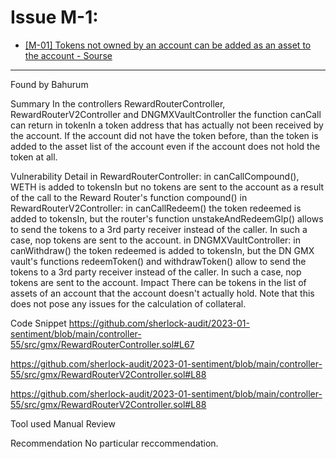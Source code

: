# Issue M-1:
* [[M-01] Tokens not owned by an account can be added as an asset to the account - Sourse](https://github.com/sherlock-audit/2023-01-sentiment-judging/issues/26)
---
Found by
Bahurum

Summary
In the controllers RewardRouterController, RewardRouterV2Controller and DNGMXVaultController the function canCall can return in tokenIn a token address that has actually not been received by the account. If the account did not have the token before, than the token is added to the asset list of the account even if the account does not hold the token at all.

Vulnerability Detail
in RewardRouterController: in canCallCompound(), WETH is added to tokensIn but no tokens are sent to the account as a result of the call to the Reward Router's function compound()
in RewardRouterV2Controller: in canCallRedeem() the token redeemed is added to tokensIn, but the router's function unstakeAndRedeemGlp() allows to send the tokens to a 3rd party receiver instead of the caller. In such a case, nop tokens are sent to the account.
in DNGMXVaultController: in canWithdraw() the token redeemed is added to tokensIn, but the DN GMX vault's functions redeemToken() and withdrawToken() allow to send the tokens to a 3rd party receiver instead of the caller. In such a case, nop tokens are sent to the account.
Impact
There can be tokens in the list of assets of an account that the account doesn't actually hold. Note that this does not pose any issues for the calculation of collateral.

Code Snippet
https://github.com/sherlock-audit/2023-01-sentiment/blob/main/controller-55/src/gmx/RewardRouterController.sol#L67

https://github.com/sherlock-audit/2023-01-sentiment/blob/main/controller-55/src/gmx/RewardRouterV2Controller.sol#L88

https://github.com/sherlock-audit/2023-01-sentiment/blob/main/controller-55/src/gmx/RewardRouterV2Controller.sol#L88

Tool used
Manual Review

Recommendation
No particular reccommendation.
